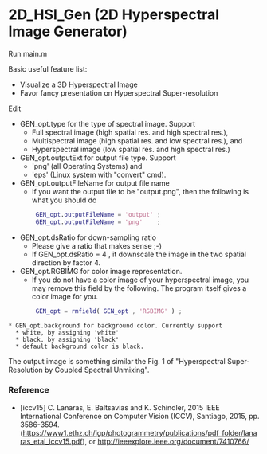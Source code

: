 # 2D_HSI_Gen (2D Hyperspectral Image Generator)

Run main.m

Basic useful feature list:

 * Visualize a 3D Hyperspectral Image
  * Favor fancy presentation on Hyperspectral Super-resolution

  Edit
   * GEN_opt.type for the type of spectral image. Support 
     * Full spectral image (high spatial res. and high spectral res.),
     * Multispectral image (high spatial res. and low spectral res.), and
     * Hyperspectral image (low spatial res. and high spectral res.)
   * GEN_opt.outputExt for output file type. Support 
     * 'png' (all Operating Systems) and 
     * 'eps' (Linux system with "convert" cmd).
   * GEN_opt.outputFileName for output file name
     * If you want the output file to be "output.png", then the following is what you should do
       ```MATLAB
        GEN_opt.outputFileName = 'output' ;
        GEN_opt.outputFileName = 'png'    ;
        ```
   * GEN_opt.dsRatio for down-sampling ratio 
     * Please give a ratio that makes sense ;-)
     * If GEN_opt.dsRatio = 4 , it downscale the image in the two spatial direction by factor 4.
   * GEN_opt.RGBIMG for color image representation.
     * If you do not have a color image of your hyperspectral image, you may remove this field by the following. The program itself gives a color image for you.
       ```MATLAB
        GEN_opt = rmfield( GEN_opt , 'RGBIMG' ) ;
        ```
    * GEN_opt.background for background color. Currently support
      * white, by assigning 'white'
      * black, by assigning 'black'
      * default background color is black.
    
The output image is something similar the Fig. 1 of "Hyperspectral Super-Resolution by Coupled Spectral Unmixing".

### Reference

 * [iccv15] C. Lanaras, E. Baltsavias and K. Schindler,  2015 IEEE International Conference on Computer Vision (ICCV), Santiago, 2015, pp. 3586-3594.(https://www1.ethz.ch/igp/photogrammetry/publications/pdf_folder/lanaras_etal_iccv15.pdf), or
 http://ieeexplore.ieee.org/document/7410766/

